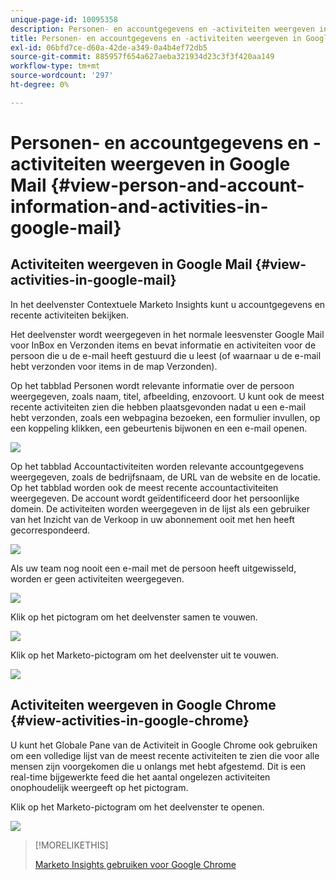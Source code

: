 ```yaml
---
unique-page-id: 10095358
description: Personen- en accountgegevens en -activiteiten weergeven in Google Mail - Marketo Docs - Productdocumentatie
title: Personen- en accountgegevens en -activiteiten weergeven in Google Mail
exl-id: 06bfd7ce-d60a-42de-a349-0a4b4ef72db5
source-git-commit: 885957f654a627aeba321934d23c3f3f420aa149
workflow-type: tm+mt
source-wordcount: '297'
ht-degree: 0%

---
```


# Personen- en accountgegevens en -activiteiten weergeven in Google Mail {#view-person-and-account-information-and-activities-in-google-mail}

## Activiteiten weergeven in Google Mail {#view-activities-in-google-mail}

In het deelvenster Contextuele Marketo Insights kunt u accountgegevens en recente activiteiten bekijken.

Het deelvenster wordt weergegeven in het normale leesvenster Google Mail voor InBox en Verzonden items en bevat informatie en activiteiten voor de persoon die u de e-mail heeft gestuurd die u leest (of waarnaar u de e-mail hebt verzonden voor items in de map Verzonden).

Op het tabblad Personen wordt relevante informatie over de persoon weergegeven, zoals naam, titel, afbeelding, enzovoort. U kunt ook de meest recente activiteiten zien die hebben plaatsgevonden nadat u een e-mail hebt verzonden, zoals een webpagina bezoeken, een formulier invullen, op een koppeling klikken, een gebeurtenis bijwonen en een e-mail openen.

![](assets/1.png)

Op het tabblad Accountactiviteiten worden relevante accountgegevens weergegeven, zoals de bedrijfsnaam, de URL van de website en de locatie. Op het tabblad worden ook de meest recente accountactiviteiten weergegeven. De account wordt geïdentificeerd door het persoonlijke domein. De activiteiten worden weergegeven in de lijst als een gebruiker van het Inzicht van de Verkoop in uw abonnement ooit met hen heeft gecorrespondeerd.

![](assets/2.png)

Als uw team nog nooit een e-mail met de persoon heeft uitgewisseld, worden er geen activiteiten weergegeven.

![](assets/3.png)

Klik op het pictogram om het deelvenster samen te vouwen.

![](assets/4.png)

Klik op het Marketo-pictogram om het deelvenster uit te vouwen.

![](assets/image2015-10-6-15-3a43-3a22.png)

## Activiteiten weergeven in Google Chrome {#view-activities-in-google-chrome}

U kunt het Globale Pane van de Activiteit in Google Chrome ook gebruiken om een volledige lijst van de meest recente activiteiten te zien die voor alle mensen zijn voorgekomen die u onlangs met hebt afgestemd. Dit is een real-time bijgewerkte feed die het aantal ongelezen activiteiten onophoudelijk weergeeft op het pictogram.

Klik op het Marketo-pictogram om het deelvenster te openen.

![](assets/image2015-10-6-15-3a32-3a52.png)

>[!MORELIKETHIS]
>
>[Marketo Insights gebruiken voor Google Chrome](/help/marketo/product-docs/marketo-sales-insight/msi-chrome-plugin/using-marketo-insights-for-google-chrome.md)
